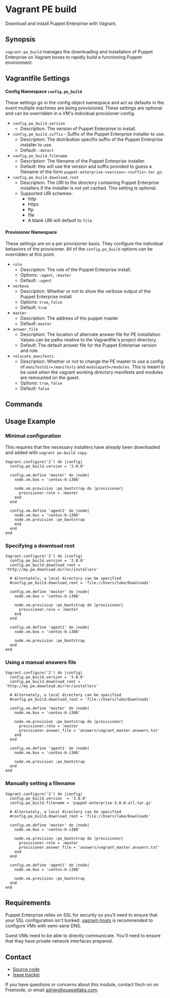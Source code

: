 Vagrant PE build
================

Download and install Puppet Enterprise with Vagrant.

Synopsis
--------

`vagrant-pe_build` manages the downloading and installation of Puppet Enterprise
on Vagrant boxes to rapidly build a functioning Puppet environment.

Vagrantfile Settings
-------------------

#### Config Namespace `config.pe_build`

These settings go in the config object namespace and act as defaults in
the event multiple machines are being provisioned. These settings are
optional and can be overridden in a VM's individual provisioner config.

  * `config.pe_build.version`
    * Description: The version of Puppet Enterprise to install.
  * `config.pe_build.suffix` - Suffix of the Puppet Enterprise installer to use.
    * Description: The distribution specifix suffix of the Puppet Enterprise
      installer to use.
    * Default: `:detect`
  * `config.pe_build.filename`
    * Description: The filename of the Puppet Enterprise installer.
    * Default: this will use the version and suffix provided to guess a filename
      of the form `puppet-enterprise-<version>-<suffix>.tar.gz`.
  * `config.pe_build.download_root`
    * Description: The URI to the directory containing Puppet Enterprise
      installers if the installer is not yet cached. This setting is optional.
    * Supported URI schemes:
      * http
      * https
      * ftp
      * file
      * A blank URI will default to `file`.

#### Provisioner Namespace

These settings are on a per provisioner basis. They configure the individual
behaviors of the provisioner. All of the `config.pe_build` options can be
overridden at this point.

  * `role`
    * Description: The role of the Puppet Enterprise install.
    * Options: `:agent`, `:master`
    * Default: `:agent`
  * `verbose`
    * Description: Whether or not to show the verbose output of the Puppet
      Enterprise install.
    * Options: `true`, `false`
    * Default: `true`
  * `master`
    * Description: The address of the puppet master
    * Default: `master`
  * `answer_file`
    * Description: The location of alternate answer file for PE installation.
      Values can be paths relative to the Vagrantfile's project directory.
    * Default: The default answer file for the Puppet Enterprise version and
      role.
  * `relocate_manifests`
    * Description: Whether or not to change the PE master to use a config of
      `manifestdir=/manifests` and `modulepath=/modules`. This is meant to be
      used when the vagrant working directory manifests and modules are
      remounted on the guest.
    * Options: `true`, `false`
    * Default: `false`

Commands
--------

Usage Example
-------------

### Minimal configuration

This requires that the necessary installers have already been downloaded and
added with `vagrant pe-build copy`.

    Vagrant.configure('2') do |config|
      config.pe_build.version = '3.0.0'

      config.vm.define 'master' do |node|
        node.vm.box = 'centos-6-i386'

        node.vm.provision :pe_bootstrap do |provisioner|
          provisioner.role = :master
        end
      end

      config.vm.define 'agent1' do |node|
        node.vm.box = 'centos-6-i386'
        node.vm.provision :pe_bootstrap
        end
      end
    end

### Specifying a download root

    Vagrant.configure('2') do |config|
      config.pe_build.version = '3.0.0'
      config.pe_build.download_root = 'http://my.pe.download.mirror/installers'

      # Alternately, a local directory can be specified
      #config.pe_build.download_root = 'file://Users/luke/Downloads'

      config.vm.define 'master' do |node|
        node.vm.box = 'centos-6-i386'

        node.vm.provision :pe_bootstrap do |provisioner|
          provisioner.role = :master
        end
      end

      config.vm.define 'agent1' do |node|
        node.vm.box = 'centos-6-i386'

        node.vm.provision :pe_bootstrap
      end
    end

### Using a manual answers file

    Vagrant.configure('2') do |config|
      config.pe_build.version = '3.0.0'
      config.pe_build.download_root = 'http://my.pe.download.mirror/installers'

      # Alternately, a local directory can be specified
      #config.pe_build.download_root = 'file://Users/luke/Downloads'

      config.vm.define 'master' do |node|
        node.vm.box = 'centos-6-i386'

        node.vm.provision :pe_bootstrap do |provisioner|
          provisioner.role = :master
          provisioner.answer_file = 'answers/vagrant_master.answers.txt'
        end
      end

      config.vm.define 'agent1' do |node|
        node.vm.box = 'centos-6-i386'

        node.vm.provision :pe_bootstrap
      end
    end

### Manually setting a filename

    Vagrant.configure('2') do |config|
      config.pe_build.version  = '3.0.0'
      config.pe_build.filename = 'puppet-enterprise-3.0.0-all.tar.gz'

      # Alternately, a local directory can be specified
      #config.pe_build.download_root = 'file://Users/luke/Downloads'

      config.vm.define 'master' do |node|
        node.vm.box = 'centos-6-i386'

        node.vm.provision :pe_bootstrap do |provisioner|
          provisioner.role = :master
          provisioner.answer_file = 'answers/vagrant_master.answers.txt'
        end
      end

      config.vm.define 'agent1' do |node|
        node.vm.box = 'centos-6-i386'

        node.vm.provision :pe_bootstrap
      end
    end

Requirements
------------

[vagranthosts]: https://github.com/adrienthebo/vagrant-hosts

Puppet Enterprise relies on SSL for security so you'll need to ensure that your
SSL configuration isn't borked. [vagrant-hosts][vagranthosts] is recommended to
configure VMs with semi-sane DNS.

Guest VMs need to be able to directly communicate. You'll need to ensure that
they have private network interfaces prepared.

Contact
-------

  * [Source code](https://github.com/adrienthebo/vagrant-pe_build)
  * [Issue tracker](https://github.com/adrienthebo/vagrant-pe_build/issues)

If you have questions or concerns about this module, contact finch on on
Freenode, or email adrien@puppetlabs.com.

